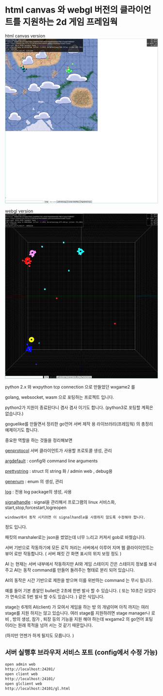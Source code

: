 # html canvas 와 webgl 버전의 클라이언트를 지원하는 2d 게임 프레임웍

html canvas version 
![screenshot](2d.png)

webgl version
![screenshot](3d.png)



python 2.x 와 wxpython tcp connection 으로 만들었던 wxgame2 를 

golang, websocket, wasm 으로 포팅하는 프로젝트 입니다. 

python2가 지원이 종료된다니 겸사 겸사 이기도 합니다. (python3로 포팅할 계획은 없습니다.)

goguelike를 만들면서 정리한 go언어 서버 제작 용 라이브러리(프레임웍) 의 총정리 예제이기도 합니다.

중요한 역할을 하는 것들을 정리해보면

[genprotocol](https://github.com/kasworld/genprotocol) 서버 클라이언트가 사용할 프로토콜 생성, 관리 

[argdefault](https://github.com/kasworld/argdefault) : config와 command line arguments 

[prettystring](https://github.com/kasworld/prettystring) : struct 의 string 화 / admin web , debug용 

[genenum](https://github.com/kasworld/genenum) : enum 의 생성, 관리 

[log](https://github.com/kasworld/log) : 전용 log package의 생성, 사용 

[signalhandle](https://github.com/kasworld/signalhandle) : signal을 관리해서 프로그램의 linux 서비스화, start,stop,forcestart,logreopen

    windows에서 동작 시키려면 이 signalhandle을 사용하지 않도록 수정해야 합니다. 

정도 입니다. 

패킷의 marshaler로는 json을 썼었는데 너무 느리고 커져서  gob로 바꿨습니다. 

서버 기반으로 작동하기에 모든 로직 처리는 서버에서 이루어 지며 
웹 클라이이언트는 뷰어 로만 작동합니다. ( 서버 패킷 간 화면 표시의 위치 보정 정도 )

AI 는 현재는 서버 내부에서 작동하지만 
AI와 게임 스테이지 간은 스테이지 정보를 보내주고 AI는 동작 command를 만들어 돌려주는 형태로 분리 되어 있습니다. 

AI의 동작은 시간 기반으로 제한을 받으며 이를 위반하는 command 는 무시 됩니다. 

예를 들어 기본 총알인 bullet은 2초에 한번 발사 할 수 있습니다. ( 또는 10초간 모았다가 연속으로 5번 발사 할 수도 있습니다. )
같은 식입니다. 

stage는 6개의 AI(client) 가 모여서 게임을 하는 방 의 개념이며 아직 까지는 여러 stage를 지원 하지는 않고 있습니다. 
여러 stage를 지원하려면 stage manager나 로비 , 방의 생성, 참가 , 퇴장 등의 기능을 지원 해야 하는데 
wxgame2 의 go언어 포팅 이라는 원래 목적을 넘어 서는 것 같기 때문입니다. 

(하지만 언젠가 하게 될지도 모릅니다. )

## 서버 실행후 브라우저 서비스 포트 (config에서 수정 가능)

    open admin web
    http://localhost:24201/
    open client web
    http://localhost:24101/
    open glclient web
    http://localhost:24101/gl.html


